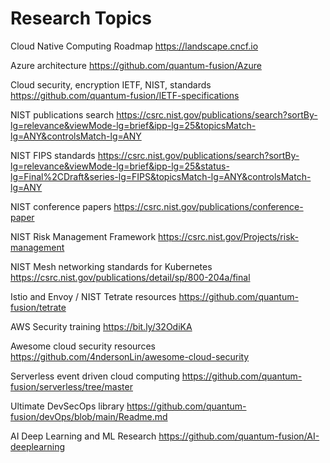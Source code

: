 # Research Topics

Cloud Native Computing Roadmap 
https://landscape.cncf.io

Azure architecture 
https://github.com/quantum-fusion/Azure

Cloud security, encryption IETF, NIST, standards
https://github.com/quantum-fusion/IETF-specifications

NIST publications search 
https://csrc.nist.gov/publications/search?sortBy-lg=relevance&viewMode-lg=brief&ipp-lg=25&topicsMatch-lg=ANY&controlsMatch-lg=ANY

NIST FIPS standards 
https://csrc.nist.gov/publications/search?sortBy-lg=relevance&viewMode-lg=brief&ipp-lg=25&status-lg=Final%2CDraft&series-lg=FIPS&topicsMatch-lg=ANY&controlsMatch-lg=ANY

NIST conference papers 
https://csrc.nist.gov/publications/conference-paper

NIST Risk Management Framework
https://csrc.nist.gov/Projects/risk-management

NIST Mesh networking standards for Kubernetes 
https://csrc.nist.gov/publications/detail/sp/800-204a/final

Istio and Envoy / NIST Tetrate resources
https://github.com/quantum-fusion/tetrate

AWS Security training
https://bit.ly/32OdiKA

Awesome cloud security resources
https://github.com/4ndersonLin/awesome-cloud-security

Serverless event driven cloud computing 
https://github.com/quantum-fusion/serverless/tree/master

Ultimate DevSecOps library
https://github.com/quantum-fusion/devOps/blob/main/Readme.md

AI Deep Learning and ML Research
https://github.com/quantum-fusion/AI-deeplearning


